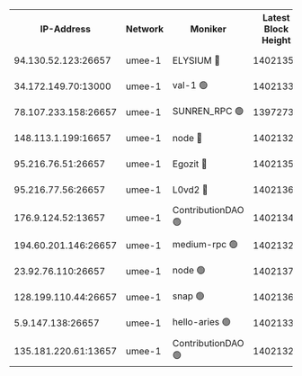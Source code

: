 


<table><tr><th>IP-Address</th><th>Network</th><th>Moniker</th><th>Latest Block Height</th><th>Earliest Block Height</th><th>Catching Up</th><th>Tx Index</th><th>Voting Power</th><th>Scan Time</th></tr><tr><td>94.130.52.123:26657</td><td>umee-1</td><td>ELYSIUM 🔴</td><td>14021358</td><td>3216011</td><td>False</td><td>off</td><td>26874730</td><td>2024-10-01T04:46:48.325199081UTC</td></tr><tr><td>34.172.149.70:13000</td><td>umee-1</td><td>val-1 🟢</td><td>14021334</td><td>12632001</td><td>False</td><td>off</td><td>0</td><td>2024-10-01T04:44:39.919277680UTC</td></tr><tr><td>78.107.233.158:26657</td><td>umee-1</td><td>SUNREN_RPC 🟢</td><td>13972735</td><td>13338194</td><td>False</td><td>on</td><td>0</td><td>2024-10-01T04:45:24.613682203UTC</td></tr><tr><td>148.113.1.199:16657</td><td>umee-1</td><td>node 🔴</td><td>14021321</td><td>13570001</td><td>False</td><td>off</td><td>1636217</td><td>2024-10-01T04:43:30.788229668UTC</td></tr><tr><td>95.216.76.51:26657</td><td>umee-1</td><td>Egozit 🔴</td><td>14021358</td><td>13921358</td><td>False</td><td>off</td><td>38513313</td><td>2024-10-01T04:46:47.948391695UTC</td></tr><tr><td>95.216.77.56:26657</td><td>umee-1</td><td>L0vd2 🔴</td><td>14021367</td><td>13921367</td><td>False</td><td>off</td><td>38291851</td><td>2024-10-01T04:47:37.011298239UTC</td></tr><tr><td>176.9.124.52:13657</td><td>umee-1</td><td>ContributionDAO 🟢</td><td>14021341</td><td>13924595</td><td>False</td><td>on</td><td>0</td><td>2024-10-01T04:45:13.790023350UTC</td></tr><tr><td>194.60.201.146:26657</td><td>umee-1</td><td>medium-rpc 🟢</td><td>14021324</td><td>13992297</td><td>False</td><td>on</td><td>0</td><td>2024-10-01T04:43:44.131140323UTC</td></tr><tr><td>23.92.76.110:26657</td><td>umee-1</td><td>node 🟢</td><td>14021376</td><td>13999001</td><td>False</td><td>on</td><td>0</td><td>2024-10-01T04:48:23.759588068UTC</td></tr><tr><td>128.199.110.44:26657</td><td>umee-1</td><td>snap 🟢</td><td>14021364</td><td>14018157</td><td>False</td><td>off</td><td>0</td><td>2024-10-01T04:47:21.584194950UTC</td></tr><tr><td>5.9.147.138:26657</td><td>umee-1</td><td>hello-aries 🟢</td><td>14021333</td><td>14019461</td><td>False</td><td>off</td><td>0</td><td>2024-10-01T04:44:36.508452992UTC</td></tr><tr><td>135.181.220.61:13657</td><td>umee-1</td><td>ContributionDAO 🟢</td><td>14021320</td><td>14020159</td><td>False</td><td>off</td><td>0</td><td>2024-10-01T04:43:25.665121763UTC</td></tr></table>